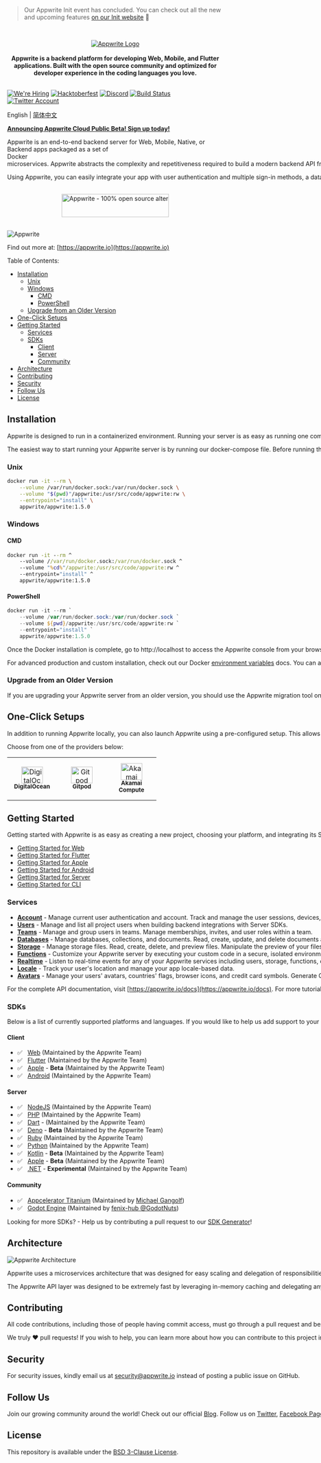 > Our Appwrite Init event has concluded. You can check out all the new and upcoming features [on our Init website](https://appwrite.io/init) 🚀

<br />
<p align="center">
    <a href="https://appwrite.io" target="_blank"><img src="./public/images/banner.png" alt="Appwrite Logo"></a>
    <br />
    <br />
    <b>Appwrite is a backend platform for developing Web, Mobile, and Flutter applications. Built with the open source community and optimized for developer experience in the coding languages you love.</b>
    <br />
    <br />
</p>


<!-- [![Build Status](https://img.shields.io/travis/com/appwrite/appwrite?style=flat-square)](https://travis-ci.com/appwrite/appwrite) -->

[![We're Hiring](https://img.shields.io/static/v1?label=We're&message=Hiring&color=blue&style=flat-square)](https://appwrite.io/company/careers)
[![Hacktoberfest](https://img.shields.io/static/v1?label=hacktoberfest&message=ready&color=191120&style=flat-square)](https://hacktoberfest.appwrite.io)
[![Discord](https://img.shields.io/discord/564160730845151244?label=discord&style=flat-square)](https://appwrite.io/discord?r=Github)
[![Build Status](https://img.shields.io/github/actions/workflow/status/appwrite/appwrite/tests.yml?branch=master&label=tests&style=flat-square)](https://github.com/appwrite/appwrite/actions)
[![Twitter Account](https://img.shields.io/twitter/follow/appwrite?color=00acee&label=twitter&style=flat-square)](https://twitter.com/appwrite)

<!-- [![Docker Pulls](https://img.shields.io/docker/pulls/appwrite/appwrite?color=f02e65&style=flat-square)](https://hub.docker.com/r/appwrite/appwrite) -->
<!-- [![Translate](https://img.shields.io/badge/translate-f02e65?style=flat-square)](docs/tutorials/add-translations.md) -->
<!-- [![Swag Store](https://img.shields.io/badge/swag%20store-f02e65?style=flat-square)](https://store.appwrite.io) -->

English | [简体中文](README-CN.md)

[**Announcing Appwrite Cloud Public Beta! Sign up today!**](https://cloud.appwrite.io)

Appwrite is an end-to-end backend server for Web, Mobile, Native, or Backend apps packaged as a set of Docker<nobr> microservices. Appwrite abstracts the complexity and repetitiveness required to build a modern backend API from scratch and allows you to build secure apps faster.

Using Appwrite, you can easily integrate your app with user authentication and multiple sign-in methods, a database for storing and querying users and team data, storage and file management, image manipulation, Cloud Functions, and [more services](https://appwrite.io/docs).

<p align="center">
    <br />
    <a href="https://www.producthunt.com/posts/appwrite-2?utm_source=badge-top-post-badge&utm_medium=badge&utm_souce=badge-appwrite-2" target="_blank"><img src="https://api.producthunt.com/widgets/embed-image/v1/top-post-badge.svg?post_id=360315&theme=light&period=daily" alt="Appwrite - 100&#0037;&#0032;open&#0032;source&#0032;alternative&#0032;for&#0032;Firebase | Product Hunt" style="width: 250px; height: 54px;" width="250" height="54" /></a>
    <br />
    <br />
</p>

![Appwrite](public/images/github.png)

Find out more at: [https://appwrite.io](https://appwrite.io)

Table of Contents:

- [Installation](#installation)
  - [Unix](#unix)
  - [Windows](#windows)
    - [CMD](#cmd)
    - [PowerShell](#powershell)
  - [Upgrade from an Older Version](#upgrade-from-an-older-version)
- [One-Click Setups](#one-click-setups)
- [Getting Started](#getting-started)
  - [Services](#services)
  - [SDKs](#sdks)
    - [Client](#client)
    - [Server](#server)
    - [Community](#community)
- [Architecture](#architecture)
- [Contributing](#contributing)
- [Security](#security)
- [Follow Us](#follow-us)
- [License](#license)

## Installation

Appwrite is designed to run in a containerized environment. Running your server is as easy as running one command from your terminal. You can either run Appwrite on your localhost using docker-compose or on any other container orchestration tool, such as [Kubernetes](https://kubernetes.io/docs/home/), [Docker Swarm](https://docs.docker.com/engine/swarm/), or [Rancher](https://rancher.com/docs/).

The easiest way to start running your Appwrite server is by running our docker-compose file. Before running the installation command, make sure you have [Docker](https://www.docker.com/products/docker-desktop) installed on your machine:

### Unix

```bash
docker run -it --rm \
    --volume /var/run/docker.sock:/var/run/docker.sock \
    --volume "$(pwd)"/appwrite:/usr/src/code/appwrite:rw \
    --entrypoint="install" \
    appwrite/appwrite:1.5.0
```

### Windows

#### CMD

```cmd
docker run -it --rm ^
    --volume //var/run/docker.sock:/var/run/docker.sock ^
    --volume "%cd%"/appwrite:/usr/src/code/appwrite:rw ^
    --entrypoint="install" ^
    appwrite/appwrite:1.5.0
```

#### PowerShell

```powershell
docker run -it --rm `
    --volume /var/run/docker.sock:/var/run/docker.sock `
    --volume ${pwd}/appwrite:/usr/src/code/appwrite:rw `
    --entrypoint="install" `
    appwrite/appwrite:1.5.0
```

Once the Docker installation is complete, go to http://localhost to access the Appwrite console from your browser. Please note that on non-Linux native hosts, the server might take a few minutes to start after completing the installation.

For advanced production and custom installation, check out our Docker [environment variables](https://appwrite.io/docs/environment-variables) docs. You can also use our public [docker-compose.yml](https://appwrite.io/install/compose) and [.env](https://appwrite.io/install/env) files to manually set up an environment.

### Upgrade from an Older Version

If you are upgrading your Appwrite server from an older version, you should use the Appwrite migration tool once your setup is completed. For more information regarding this, check out the [Installation Docs](https://appwrite.io/docs/installation).

## One-Click Setups

In addition to running Appwrite locally, you can also launch Appwrite using a pre-configured setup. This allows you to get up and running quickly with Appwrite without installing Docker on your local machine.

Choose from one of the providers below:

<table border="0">
  <tr>
    <td align="center" width="100" height="100">
      <a href="https://marketplace.digitalocean.com/apps/appwrite">
        <img width="50" height="39" src="public/images/integrations/digitalocean-logo.svg" alt="DigitalOcean Logo" />
          <br /><sub><b>DigitalOcean</b></sub></a>
        </a>
    </td>
    <td align="center" width="100" height="100">
      <a href="https://gitpod.io/#https://github.com/appwrite/integration-for-gitpod">
        <img width="50" height="39" src="public/images/integrations/gitpod-logo.svg" alt="Gitpod Logo" />
          <br /><sub><b>Gitpod</b></sub></a>    
      </a>
    </td>
    <td align="center" width="100" height="100">
      <a href="https://www.linode.com/marketplace/apps/appwrite/appwrite/">
        <img width="50" height="39" src="public/images/integrations/akamai-logo.svg" alt="Akamai Logo" />
          <br /><sub><b>Akamai Compute</b></sub></a>    
      </a>
    </td>
  </tr>
</table>

## Getting Started

Getting started with Appwrite is as easy as creating a new project, choosing your platform, and integrating its SDK into your code. You can easily get started with your platform of choice by reading one of our Getting Started tutorials.

- [Getting Started for Web](https://appwrite.io/docs/getting-started-for-web)
- [Getting Started for Flutter](https://appwrite.io/docs/getting-started-for-flutter)
- [Getting Started for Apple](https://appwrite.io/docs/getting-started-for-apple)
- [Getting Started for Android](https://appwrite.io/docs/getting-started-for-android)
- [Getting Started for Server](https://appwrite.io/docs/getting-started-for-server)
- [Getting Started for CLI](https://appwrite.io/docs/command-line)

### Services

- [**Account**](https://appwrite.io/docs/references/cloud/client-web/account) - Manage current user authentication and account. Track and manage the user sessions, devices, sign-in methods, and security logs.
- [**Users**](https://appwrite.io/docs/server/users) - Manage and list all project users when building backend integrations with Server SDKs.
- [**Teams**](https://appwrite.io/docs/references/cloud/client-web/teams) - Manage and group users in teams. Manage memberships, invites, and user roles within a team.
- [**Databases**](https://appwrite.io/docs/references/cloud/client-web/databases) - Manage databases, collections, and documents. Read, create, update, and delete documents and filter lists of document collections using advanced filters.
- [**Storage**](https://appwrite.io/docs/references/cloud/client-web/storage) - Manage storage files. Read, create, delete, and preview files. Manipulate the preview of your files to perfectly fit your app. All files are scanned by ClamAV and stored in a secure and encrypted way.
- [**Functions**](https://appwrite.io/docs/server/functions) - Customize your Appwrite server by executing your custom code in a secure, isolated environment. You can trigger your code on any Appwrite system event either manually or using a CRON schedule.
- [**Realtime**](https://appwrite.io/docs/realtime) - Listen to real-time events for any of your Appwrite services including users, storage, functions, databases, and more.
- [**Locale**](https://appwrite.io/docs/references/cloud/client-web/locale) - Track your user's location and manage your app locale-based data.
- [**Avatars**](https://appwrite.io/docs/references/cloud/client-web/avatars) - Manage your users' avatars, countries' flags, browser icons, and credit card symbols. Generate QR codes from links or plaintext strings.

For the complete API documentation, visit [https://appwrite.io/docs](https://appwrite.io/docs). For more tutorials, news and announcements check out our [blog](https://medium.com/appwrite-io) and [Discord Server](https://discord.gg/GSeTUeA).

### SDKs

Below is a list of currently supported platforms and languages. If you would like to help us add support to your platform of choice, you can go over to our [SDK Generator](https://github.com/appwrite/sdk-generator) project and view our [contribution guide](https://github.com/appwrite/sdk-generator/blob/master/CONTRIBUTING.md).

#### Client

- ✅ &nbsp; [Web](https://github.com/appwrite/sdk-for-web) (Maintained by the Appwrite Team)
- ✅ &nbsp; [Flutter](https://github.com/appwrite/sdk-for-flutter) (Maintained by the Appwrite Team)
- ✅ &nbsp; [Apple](https://github.com/appwrite/sdk-for-apple) - **Beta** (Maintained by the Appwrite Team)
- ✅ &nbsp; [Android](https://github.com/appwrite/sdk-for-android) (Maintained by the Appwrite Team)

#### Server

- ✅ &nbsp; [NodeJS](https://github.com/appwrite/sdk-for-node) (Maintained by the Appwrite Team)
- ✅ &nbsp; [PHP](https://github.com/appwrite/sdk-for-php) (Maintained by the Appwrite Team)
- ✅ &nbsp; [Dart](https://github.com/appwrite/sdk-for-dart) - (Maintained by the Appwrite Team)
- ✅ &nbsp; [Deno](https://github.com/appwrite/sdk-for-deno) - **Beta** (Maintained by the Appwrite Team)
- ✅ &nbsp; [Ruby](https://github.com/appwrite/sdk-for-ruby) (Maintained by the Appwrite Team)
- ✅ &nbsp; [Python](https://github.com/appwrite/sdk-for-python) (Maintained by the Appwrite Team)
- ✅ &nbsp; [Kotlin](https://github.com/appwrite/sdk-for-kotlin) - **Beta** (Maintained by the Appwrite Team)
- ✅ &nbsp; [Apple](https://github.com/appwrite/sdk-for-apple) - **Beta** (Maintained by the Appwrite Team)
- ✅ &nbsp; [.NET](https://github.com/appwrite/sdk-for-dotnet) - **Experimental** (Maintained by the Appwrite Team)

#### Community

- ✅ &nbsp; [Appcelerator Titanium](https://github.com/m1ga/ti.appwrite) (Maintained by [Michael Gangolf](https://github.com/m1ga/))
- ✅ &nbsp; [Godot Engine](https://github.com/GodotNuts/appwrite-sdk) (Maintained by [fenix-hub @GodotNuts](https://github.com/fenix-hub))

Looking for more SDKs? - Help us by contributing a pull request to our [SDK Generator](https://github.com/appwrite/sdk-generator)!

## Architecture

![Appwrite Architecture](docs/specs/overview.drawio.svg)

Appwrite uses a microservices architecture that was designed for easy scaling and delegation of responsibilities. In addition, Appwrite supports multiple APIs, such as REST, WebSocket, and GraphQL to allow you to interact with your resources by leveraging your existing knowledge and protocols of choice.

The Appwrite API layer was designed to be extremely fast by leveraging in-memory caching and delegating any heavy-lifting tasks to the Appwrite background workers. The background workers also allow you to precisely control your compute capacity and costs using a message queue to handle the load. You can learn more about our architecture in the [contribution guide](CONTRIBUTING.md#architecture-1).

## Contributing

All code contributions, including those of people having commit access, must go through a pull request and be approved by a core developer before being merged. This is to ensure a proper review of all the code.

We truly ❤️ pull requests! If you wish to help, you can learn more about how you can contribute to this project in the [contribution guide](CONTRIBUTING.md).

## Security

For security issues, kindly email us at [security@appwrite.io](mailto:security@appwrite.io) instead of posting a public issue on GitHub.

## Follow Us

Join our growing community around the world! Check out our official [Blog](https://medium.com/appwrite-io). Follow us on [Twitter](https://twitter.com/appwrite), [Facebook Page](https://www.facebook.com/appwrite.io), [Facebook Group](https://www.facebook.com/groups/appwrite.developers/), [Dev Community](https://dev.to/appwrite) or join our live [Discord server](https://discord.gg/GSeTUeA) for more help, ideas, and discussions.

## License

This repository is available under the [BSD 3-Clause License](./LICENSE).
